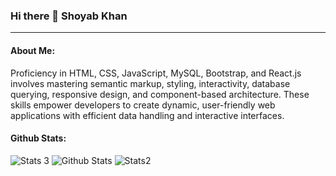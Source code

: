 ### Hi there 👋 Shoyab Khan
---

#### About Me:

Proficiency in HTML, CSS, JavaScript, MySQL, Bootstrap, and React.js involves mastering semantic markup, styling, interactivity, database querying, responsive design, and component-based architecture. These skills empower developers to create dynamic, user-friendly web applications with efficient data handling and interactive interfaces.

#### Github Stats:
![Stats 3](https://github-readme-stats.vercel.app/api?username=Soyab1208)
![Github Stats](https://github-readme-streak-stats.herokuapp.com/?user=Soyab1208)
![Stats2](https://github-readme-stats.vercel.app/api/top-langs/?username=Soyab1208)



<!--
**Soyab1208/Soyab1208** is a ✨ _special_ ✨ repository because its `README.md` (this file) appears on your GitHub profile.

Here are some ideas to get you started:

- 🔭 I’m currently working on ...
- 🌱 I’m currently learning ...
- 👯 I’m looking to collaborate on ...
- 🤔 I’m looking for help with ...
- 💬 Ask me about ...
- 📫 How to reach me: ...
- 😄 Pronouns: ...
- ⚡ Fun fact: ...
-->
